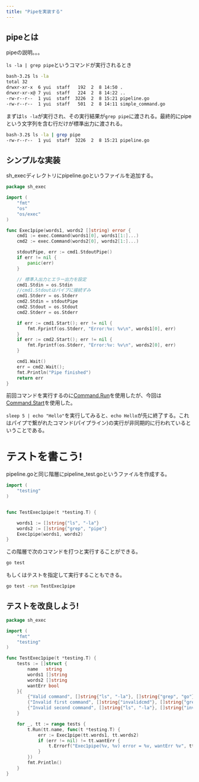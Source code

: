 ```yaml
---
title: "Pipeを実装する"
---
```

## pipeとは
pipeの説明。。。


```ls -la | grep pipe```というコマンドが実行されるとき
```sh
bash-3.2$ ls -la
total 32
drwxr-xr-x  6 yui  staff   192  2  8 14:50 .
drwxr-xr-x@ 7 yui  staff   224  2  8 14:22 ..
-rw-r--r--  1 yui  staff  3226  2  8 15:21 pipeline.go
-rw-r--r--  1 yui  staff   501  2  8 14:11 simple_command.go
```
まずは```ls -la```が実行され、その実行結果が```grep pipe```に渡される。最終的にpipeという文字列を含む行だけが標準出力に渡される。
```sh
bash-3.2$ ls -la | grep pipe
-rw-r--r--  1 yui  staff  3226  2  8 15:21 pipeline.go
```



## シンプルな実装
sh_execディレクトリにpipeline.goというファイルを追加する。

```go :sh_exec/pipeline.go
package sh_exec

import (
	"fmt"
	"os"
	"os/exec"
)

func Exec1pipe(words1, words2 []string) error {
	cmd1 := exec.Command(words1[0], words1[1:]...)
	cmd2 := exec.Command(words2[0], words2[1:]...)

	stdoutPipe, err := cmd1.StdoutPipe()
	if err != nil {
		panic(err)
	}

	// 標準入出力とエラー出力を設定
	cmd1.Stdin = os.Stdin
	//cmd1.Stdoutはパイプに接続ずみ
	cmd1.Stderr = os.Stderr
	cmd2.Stdin = stdoutPipe
	cmd2.Stdout = os.Stdout
	cmd2.Stderr = os.Stderr

	if err := cmd1.Start(); err != nil {
		fmt.Fprintf(os.Stderr, "Error:%v: %v\n", words1[0], err)
	}
	if err := cmd2.Start(); err != nil {
	    fmt.Fprintf(os.Stderr, "Error:%v: %v\n", words2[0], err)
	}

	cmd1.Wait()
	err = cmd2.Wait();
	fmt.Println("Pipe finished")
	return err
}
```

前回コマンドを実行するのに[Command.Run](https://pkg.go.dev/os/exec#example-Cmd.Run)を使用したが、今回は[Command.Start](https://pkg.go.dev/os/exec#example-Cmd.Start)を使用した。

```sleep 5 | echo "Hello"```を実行してみると、```echo Hello```が先に終了する。これはパイプで繋がれたコマンド(パイプライン)の実行が非同期的に行われているということである。


# テストを書こう!

pipeline.goと同じ階層にpipeline_test.goというファイルを作成する。
```go :sh_exec/pipeline_test.go
import (
	"testing"
)


func TestExec1pipe(t *testing.T) {

	words1 := []string{"ls", "-la"}
	words2 := []string{"grep", "pipe"}
	Exec1pipe(words1, words2)
}
```


この階層で次のコマンドを打つと実行することができる。
```sh
go test
```
もしくはテストを指定して実行することもできる。
```sh
go test -run TestExec1pipe
```


## テストを改良しよう!



```go :sh_exec/pipeline_test.go
package sh_exec

import (
	"fmt"
	"testing"
)

func TestExec1pipe(t *testing.T) {
	tests := []struct {
		name   string
		words1 []string
		words2 []string
		wantErr bool
	}{
		{"Valid command", []string{"ls", "-la"}, []string{"grep", "go"}, false},
		{"Invalid first command", []string{"invalidcmd"}, []string{"grep", "go"}, true},
		{"Invalid second command", []string{"ls", "-la"}, []string{"invalidcmd"}, true},
	}

	for _, tt := range tests {
		t.Run(tt.name, func(t *testing.T) {
			err := Exec1pipe(tt.words1, tt.words2)
			if (err != nil) != tt.wantErr {
				t.Errorf("Exec1pipe(%v, %v) error = %v, wantErr %v", tt.words1, tt.words2, err, tt.wantErr)
			}
		})
		fmt.Println()
	}
}
```
